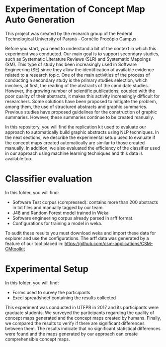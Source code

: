 # Experimentation of Concept Map Auto Generation

This project was created by the research group of the Federal Technological University of Paraná - Cornélio Procópio Campus.

Before you start, you need to understand a bit of the context in which this experiment was conducted. Our main goal is to support secondary studies, such as Systematic Literature Reviews (SLR) and Systematic Mappings (SM). This type of study has been increasingly used in Software Engineering (SE) since they allow the identification of available evidence related to a research topic. One of the main activities of the process of conducting a secondary study is the primary studies selection, which involves, at first, the reading of the abstracts of the candidate studies. However, the growing number of scientific publications, coupled with the poor quality of their abstracts, it makes this activity increasingly difficult for researchers. Some solutions have been proposed to mitigate the problem, among them, the use of structured abstracts and graphic summaries. Previous studies have proposed guidelines for the construction of graphic summaries. However, these summaries continue to be created manually.

In this repository, you will find the replication kit used to evaluate our approach to automatically build graphic abstracts using NLP techniques. In the next sections, we describe the experimental setup used to evaluate if the concept maps created automatically are similar to those created manually. In addition, we also evaluated the efficiency of the classifier used in our approach using machine learning techniques and this data is available too.


# Classifier evaluation

In this folder, you will find:

- Software Test corpus (compressed): contains more than 200 abstracts in txt files and manually tagged by our team.
- J48 and Random Forest model trained in Weka
- Software engineering corpus already parsed in arff format.
- Configurations for training a model in weka. 

To audit these results you must download weka and import these data for explorer and use the configurations. The arff data was generated by a feature of our tool placed in:
https://github.com/csm-applications/CSM-CMtoolkit


# Experimental Setup

In this folder, you will find:
- Forms used to survey the participants
- Excel spreadsheet containing the results collected

This experiment was conducted in UTFPR in 2017 and its participants were graduate students. We surveyed the participants regarding the quality of concept maps generated and the concept maps created by humans. Finally, we compared the results to verify if there are significant differences between them. The results indicate that no significant statistical differences were found and the maps generated by our approach can create comprehensible concept maps.

